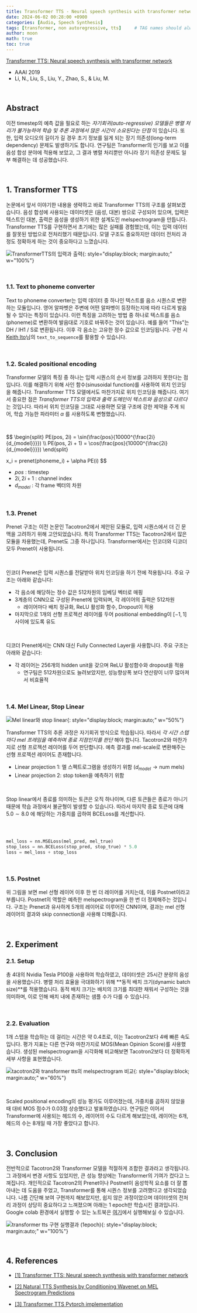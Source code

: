```yaml
---
title: Transformer TTS - Neural speech synthesis with transformer network
date: 2024-06-02 00:28:00 +0900
categories: [Audio, Speech Synthesis]
tags: [transformer, non autoregressive, tts]     # TAG names should always be lowercase
author: moon
math: true
toc: true
---
```



[Transformer TTS: Neural speech synthesis with transformer network](https://arxiv.org/abs/2006.04558)

- AAAI 2019
- Li, N., Liu, S., Liu, Y., Zhao, S., & Liu, M.

<br>

## Abstract

이전 timestep의 예측 값을 필요로 하는 _자기회귀(auto-regressive) 모델들은 병렬 처리가 불가능하여 학습 및 추론 과정에서 많은 시간이 소요된다는 단점_ 이 있습니다. 또한, 입력 오디오의 길이가 길 경우 초기 정보를 잃게 되는 장기 의존성(long-term dependency) 문제도 발생하기도 합니다. 연구팀은 Transformer의 인기를 보고 이를 음성 합성 분야에 적용해 보았고, 그 결과 병렬 처리뿐만 아니라 장기 의존성 문제도 일부 해결하는 데 성공했습니다.

<br>

## 1. Transformer TTS

논문에서 앞서 이야기한 내용을 생략하고 바로 Transformer TTS의 구조를 살펴보겠습니다. 음성 합성에 사용되는 데이터셋은 (음성, 대본) 쌍으로 구성되어 있으며, 입력은 텍스트인 대본, 출력은 음성을 생성하기 위한 설계도인 melspectrogram을 만듭니다. Transformer TTS를 구현하면서 초기에는 많은 실패를 경험했는데, 이는 입력 데이터를 잘못된 방법으로 전처리했기 때문입니다. 모델 구조도 중요하지만 데이터 전처리 과정도 정확하게 하는 것이 중요하다고 느꼈습니다.

![TransformerTTS의 입력과 출력](/assets/img/tranformer-tts/trainsformer-input-output.png){: style="display:block; margin:auto;" w="100%"}

<br>

### 1.1. Text to phoneme converter

Text to phoneme converter는 입력 데이터 중 하나인 텍스트를 음소 시퀀스로 변환하는 모듈입니다. 영어 알파벳은 주변에 어떤 알파벳이 등장하는지에 따라 다르게 발음될 수 있다는 특징이 있습니다. 이런 특징을 고려하는 방법 중 하나로 텍스트를 음소(phoneme)로 변환하여 발음대로 기호로 바꿔주는 것이 있습니다. 예를 들어 "This"는 DH / IH1 / S로 변환됩니다. 이후 각 음소는 고유한 정수 값으로 인코딩됩니다. 구현 시 [Keith Ito](https://github.com/keithito)님의 `text_to_sequence`를 활용할 수 있습니다.

<br>

### 1.2. Scaled positional encoding

Transformer 모델의 특징 중 하나는 입력 시퀀스의 순서 정보를 고려하지 못한다는 점입니다. 이를 해결하기 위해 사인 함수(sinusoidal function)를 사용하여 위치 인코딩을 해줍니다. Transformer TTS 모델에서도 마찬가지로 위치 인코딩을 해줍니다. 여기서 중요한 점은 _Transformer TTS의 입력과 출력 도메인이 텍스트와 음성으로 다르다_ 는 것입니다. 따라서 위치 인코딩을 그대로 사용하면 모델 구조에 강한 제약을 주게 되어, 학습 가능한 파라미터 $\alpha$ 를 사용하도록 변형했습니다.

<br>

$$
\begin{split}
PE(pos, 2i) = \sin(\frac{pos}{10000^{\frac{2i}{d_{model}}}}) \\\\
PE(pos, 2i + 1) = \cos(\frac{pos}{10000^{\frac{2i}{d_{model}}}})
\end{split}

x_i = prenet(phoneme_i) + \alpha PE(i)
$$

- $pos$ : timestep
- $2i, 2i+1$ : channel index
- $d_{model}$ : 각 frame 벡터의 차원

<br>

### 1.3. Prenet

Prenet 구조는 이전 논문인 Tacotron2에서 제안된 모듈로, 입력 시퀀스에서 더 긴 문맥을 고려하기 위해 고안되었습니다. 특히 Transformer TTS는 Tacotron2에서 많은 모듈을 차용했는데, Prenet도 그중 하나입니다. Transformer에서는 인코더와 디코더 모두 Prenet이 사용됩니다.

<br>

인코더 Prenet은 입력 시퀀스를 전달받아 위치 인코딩을 하기 전에 적용됩니다. 주요 구조는 아래와 같습니다:

* 각 음소에 해당하는 정수 값은 512차원의 임베딩 벡터로 매핑
* 3계층의 CNN으로 구성된 Prenet에 입력되며, 각 레이어의 출력은 512차원
  * 레이어마다 배치 정규화, ReLU 활성화 함수, Dropout이 적용
* 마지막으로 1개의 선형 프로젝션 레이어를 두어 positional embedding이 $[-1, 1]$ 사이에 있도록 유도

<br>

디코더 Prenet에서는 CNN 대신 Fully Connected Layer을 사용합니다. 주요 구조는 아래와 같습니다:

* 각 레이어는 256개의 hidden unit을 갖으며 ReLU 활성함수와 dropout을 적용
  * 연구팀은 512차원으로도 늘려보았지만, 성능향상폭 보다 연산량이 너무 많아져서 비효율적

<br>

### 1.4. Mel Linear, Stop Linear

![Mel linear와 stop linear](/assets/img/tranformer-tts/transformertts-linears.png){: style="display:block; margin:auto;" w="50%"}

Transformer TTS의 추론 과정은 자기회귀 방식으로 학습됩니다. 따라서 _각 시간 스텝마다 mel 프레임을 예측하며 종료 지점인지를 판단_ 해야 합니다. Tacotron2와 마찬가지로 선형 프로젝션 레이어를 두어 판단합니다. 예측 결과를 mel-scale로 변환해주는 선형 프로젝션 레이어도 존재합니다.

* Linear projection 1: 멜 스펙트로그램을 생성하기 위함 ($d_{model} \rightarrow \text{num mels}$)
* Linear projection 2: stop token을 예측하기 위함

<br>

Stop linear에서 종료를 의미하는 토큰은 오직 하나이며, 다른 토큰들은 종료가 아니기 때문에 학습 과정에서 불균형이 발생할 수 있습니다. 따라서 마지막 종료 토큰에 대해 $5.0 \sim 8.0$ 에 해당하는 가중치를 곱하여 BCELoss를 계산합니다.

<br>

```python

mel_loss = nn.MSELoss(mel_pred, mel_true)
stop_loss = nn.BCELoss(stop_pred, stop_true) * 5.0
loss = mel_loss + stop_loss
```

<br>

### 1.5. Postnet

위 그림을 보면 mel 선형 레이어 이후 한 번 더 레이어를 거치는데, 이를 Postnet이라고 부릅니다. Postnet의 역할은 예측한 melspectrogram을 한 번 더 정제해주는 것입니다. 구조는 Prenet과 유사하게 5개의 레이어로 이루어진 CNN이며, 결과는 mel 선형 레이어의 결과와 skip connection을 사용해 더해줍니다.

<br>

## 2. Experiment

### 2.1. Setup

총 4대의 Nvidia Tesla P100을 사용하여 학습하였고, 데이터셋은 25시간 분량의 음성을 사용했습니다. 병렬 처리 효율을 극대화하기 위해 **동적 배치 크기(dynamic batch size)**를 적용했습니다. 동적 배치 크기는 배치의 크기를 최대한 채워서 구성하는 것을 의미하며, 이로 인해 배치 내에 존재하는 샘플 수가 다를 수 있습니다.

<br>

### 2.2. Evaluation

1개 스텝을 학습하는 데 걸리는 시간은 약 0.4초로, 이는 Tacotron2보다 4배 빠른 속도입니다. 평가 지표는 다른 연구와 마찬가지로 MOS(Mean Opinion Score)를 사용했습니다. 생성된 melspectrogram을 시각화해 비교해보면 Tacotron2보다 더 정확하게 세부 사항을 표현했습니다.

![tacotron2와 transformer tts의 melspectrogram 비교](/assets/img/tranformer-tts/transformertts-melspectrogram-result.png){: style="display:block; margin:auto;" w="60%"}

<br>

Scaled positional encoding의 성능 평가도 이루어졌는데, 가중치를 곱하지 않았을 때 대비 MOS 점수가 0.03점 상승했다고 발표하였습니다. 연구팀은 이어서 Transformer에 사용되는 헤드의 수, 레이어의 수도 다르게 해보았는데, 레이어는 6개, 헤드의 수는 8개일 때 가장 좋았다고 합니다.

<br>

## 3. Conclusion

전반적으로 Tacotron2와 Transformer 모델을 적절하게 조합한 결과라고 생각됩니다. 그 과정에서 변경 사항도 있었지만, 큰 성능 향상에는 Transformer의 기여가 컸다고 느껴집니다. 개인적으로 Tacotron2의 Prenet이나 Postnet이 음성학적 요소를 더 잘 뽑아내는 데 도움을 주었고, Transformer를 통해 시퀀스 정보를 고려했다고 생각되었습니다. 나름 간단해 보여 구현까지 해보았지만, 쉽지 않은 과정이었으며 데이터셋의 전처리 과정이 상당히 중요하다고 느껴졌으며 아래는 1 epoch만 학습시킨 결과입니다. Google colab 환경에서 실행할 수 있는 노트북은 [여기](https://github.com/Orca0917/TransformerTTS/blob/main/TransformerTTS.ipynb)에서 실행해보실 수 있습니다.

![transformer tts 구현 실행결과 (1epoch)](/assets/img/tranformer-tts/result.png){: style="display:block; margin:auto;" w="100%"}



<br>

## 4. References

- [[1] Transformer TTS: Neural speech synthesis with transformer network](https://arxiv.org/abs/2006.04558)

- [[2] Natural TTS Synthesis by Conditioning Wavenet on MEL Spectrogram Predictions](https://ieeexplore.ieee.org/abstract/document/8461368?casa_token=SWCjkg71MQsAAAAA:qedZBKa3b2wtK4DwkkyZpyieQOqaLgMEv-_QtR0EMOBesaohUC7UXdgT0TZoEvlWTf0zMm3PFiUyEg)

- [[3] Transformer TTS Pytorch implementation](https://github.com/choiHkk/Transformer-TTS)


